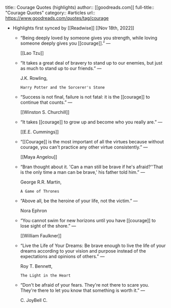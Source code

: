 title:: Courage Quotes (highlights)
author:: [[goodreads.com]]
full-title:: "Courage Quotes"
category:: #articles
url:: https://www.goodreads.com/quotes/tag/courage

- Highlights first synced by [[Readwise]] [[Nov 18th, 2022]]
	- “Being deeply loved by someone gives you strength, while loving someone deeply gives you [[courage]].”
	    ―
	  
	    [[Lao Tzu]]
	- “It takes a great deal of bravery to stand up to our enemies, but just as much to stand up to our friends.”
	    ―
	  
	    J.K. Rowling,
	  
	    
	      Harry Potter and the Sorcerer's Stone
	- “Success is not final, failure is not fatal: it is the [[courage]] to continue that counts.”
	    ―
	  
	    [[Winston S. Churchill]]
	- “It takes [[courage]] to grow up and become who you really are.”
	    ―
	  
	    [[E.E. Cummings]]
	- “[[Courage]] is the most important of all the virtues because without courage, you can't practice any other virtue consistently.”
	    ―
	  
	    [[Maya Angelou]]
	- “Bran thought about it. 'Can a man still be brave if he's afraid?''That is the only time a man can be brave,' his father told him.”
	    ―
	  
	    George R.R. Martin,
	  
	    
	      A Game of Thrones
	- “Above all, be the heroine of your life, not the victim.”
	    ―
	  
	    Nora Ephron
	- “You cannot swim for new horizons until you have [[courage]] to lose sight of the shore.”
	    ―
	  
	    [[William Faulkner]]
	- “Live the Life of Your Dreams: Be brave enough to live the life of your dreams according to your vision and purpose instead of the expectations and opinions of others.”
	    ―
	  
	    Roy T. Bennett,
	  
	    
	      The Light in the Heart
	- “Don't be afraid of your fears. They're not there to scare you. They're there to let you know that something is worth it.”
	    ―
	  
	    C. JoyBell C.